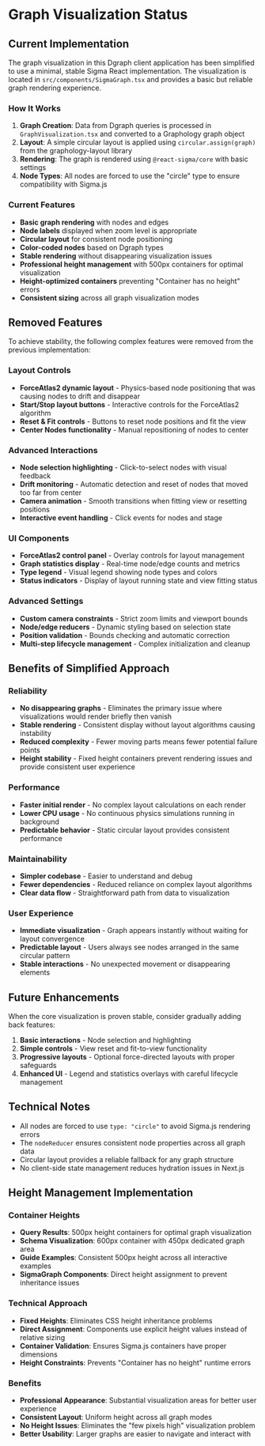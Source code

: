 # Graph Visualization Status

## Current Implementation

The graph visualization in this Dgraph client application has been simplified to use a minimal, stable Sigma React implementation. The visualization is located in `src/components/SigmaGraph.tsx` and provides a basic but reliable graph rendering experience.

### How It Works

1. **Graph Creation**: Data from Dgraph queries is processed in `GraphVisualization.tsx` and converted to a Graphology graph object
2. **Layout**: A simple circular layout is applied using `circular.assign(graph)` from the graphology-layout library
3. **Rendering**: The graph is rendered using `@react-sigma/core` with basic settings
4. **Node Types**: All nodes are forced to use the "circle" type to ensure compatibility with Sigma.js

### Current Features

- **Basic graph rendering** with nodes and edges
- **Node labels** displayed when zoom level is appropriate
- **Circular layout** for consistent node positioning
- **Color-coded nodes** based on Dgraph types
- **Stable rendering** without disappearing visualization issues
- **Professional height management** with 500px containers for optimal visualization
- **Height-optimized containers** preventing "Container has no height" errors
- **Consistent sizing** across all graph visualization modes

## Removed Features

To achieve stability, the following complex features were removed from the previous implementation:

### Layout Controls
- **ForceAtlas2 dynamic layout** - Physics-based node positioning that was causing nodes to drift and disappear
- **Start/Stop layout buttons** - Interactive controls for the ForceAtlas2 algorithm
- **Reset & Fit controls** - Buttons to reset node positions and fit the view
- **Center Nodes functionality** - Manual repositioning of nodes to center

### Advanced Interactions
- **Node selection highlighting** - Click-to-select nodes with visual feedback
- **Drift monitoring** - Automatic detection and reset of nodes that moved too far from center
- **Camera animation** - Smooth transitions when fitting view or resetting positions
- **Interactive event handling** - Click events for nodes and stage

### UI Components
- **ForceAtlas2 control panel** - Overlay controls for layout management
- **Graph statistics display** - Real-time node/edge counts and metrics
- **Type legend** - Visual legend showing node types and colors
- **Status indicators** - Display of layout running state and view fitting status

### Advanced Settings
- **Custom camera constraints** - Strict zoom limits and viewport bounds
- **Node/edge reducers** - Dynamic styling based on selection state
- **Position validation** - Bounds checking and automatic correction
- **Multi-step lifecycle management** - Complex initialization and cleanup

## Benefits of Simplified Approach

### Reliability
- **No disappearing graphs** - Eliminates the primary issue where visualizations would render briefly then vanish
- **Stable rendering** - Consistent display without layout algorithms causing instability
- **Reduced complexity** - Fewer moving parts means fewer potential failure points
- **Height stability** - Fixed height containers prevent rendering issues and provide consistent user experience

### Performance
- **Faster initial render** - No complex layout calculations on each render
- **Lower CPU usage** - No continuous physics simulations running in background
- **Predictable behavior** - Static circular layout provides consistent performance

### Maintainability
- **Simpler codebase** - Easier to understand and debug
- **Fewer dependencies** - Reduced reliance on complex layout algorithms
- **Clear data flow** - Straightforward path from data to visualization

### User Experience
- **Immediate visualization** - Graph appears instantly without waiting for layout convergence
- **Predictable layout** - Users always see nodes arranged in the same circular pattern
- **Stable interactions** - No unexpected movement or disappearing elements

## Future Enhancements

When the core visualization is proven stable, consider gradually adding back features:

1. **Basic interactions** - Node selection and highlighting
2. **Simple controls** - View reset and fit-to-view functionality  
3. **Progressive layouts** - Optional force-directed layouts with proper safeguards
4. **Enhanced UI** - Legend and statistics overlays with careful lifecycle management

## Technical Notes

- All nodes are forced to use `type: "circle"` to avoid Sigma.js rendering errors
- The `nodeReducer` ensures consistent node properties across all graph data
- Circular layout provides a reliable fallback for any graph structure
- No client-side state management reduces hydration issues in Next.js

## Height Management Implementation

### Container Heights
- **Query Results**: 500px height containers for optimal graph visualization
- **Schema Visualization**: 600px container with 450px dedicated graph area
- **Guide Examples**: Consistent 500px height across all interactive examples
- **SigmaGraph Components**: Direct height assignment to prevent inheritance issues

### Technical Approach
- **Fixed Heights**: Eliminates CSS height inheritance problems
- **Direct Assignment**: Components use explicit height values instead of relative sizing
- **Container Validation**: Ensures Sigma.js containers have proper dimensions
- **Height Constraints**: Prevents "Container has no height" runtime errors

### Benefits
- **Professional Appearance**: Substantial visualization areas for better user experience
- **Consistent Layout**: Uniform height across all graph modes
- **No Height Issues**: Eliminates the "few pixels high" visualization problem
- **Better Usability**: Larger graphs are easier to navigate and interact with